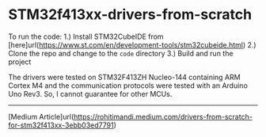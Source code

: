 # STM32f413xx-drivers-from-scratch

To run the code:
1.) Install STM32CubeIDE from [here]url(https://www.st.com/en/development-tools/stm32cubeide.html)
2.) Clone the repo and change to the ```code``` directory
3.) Build and run the project

The drivers were tested on STM32F413ZH Nucleo-144 containing ARM Cortex M4 and the communication protocols were tested with an Arduino Uno Rev3. So, I cannot guarantee for other MCUs.

---

[Medium Article]url(https://rohitimandi.medium.com/drivers-from-scratch-for-stm32f413xx-3ebb03ed7791)
